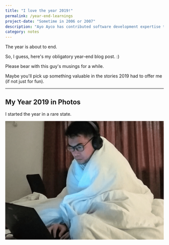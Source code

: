 ```yaml
---
title: "I love the year 2019!"
permalink: /year-end-learnings
project-date: "Sometime in 2006 or 2007"
description: "Ayo Ayco has contributed software development expertise to UPLB, DOST, Infor, and various government-funded projects such as University of the Philippines’ National Operational Assessment of Hazards and Ateneo’s Cloud-Based Intelligent Total Analysis System."
category: notes
---
```

The year is about to end.

So, I guess, here's my obligatory year-end blog post. :)

Please bear with this guy's musings for a while.

Maybe you'll pick up something valuable in the stories 2019 had to offer me (if not just for fun).<!--more-->

---

## My Year 2019 in Photos

I started the year in a rare state.

![I love to work... in bed](/assets/images/ayo-working-4x3-min.png)

